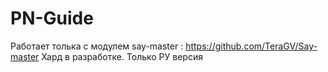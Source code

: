 PN-Guide
======

Работает толька с модулем say-master : https://github.com/TeraGV/Say-master
Хард в разработке.
Только РУ версия
